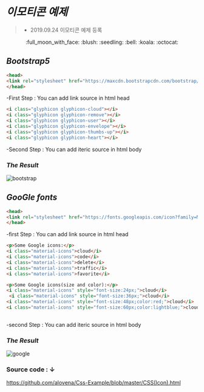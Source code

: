 # *이모티콘 예제*
>+ 2019.09.24 이모티콘 예제 등록
<p align="center">
:full_moon_with_face: :blush: :seedling: :bell: :koala: :octocat:  
</p>  




## *Bootstrap5*
```html
<head>
<link rel="stylesheet" href="https://maxcdn.bootstrapcdn.com/bootstrap/3.3.7/css/bootstrap.min.css">
</head>
```
-First Step : You can add link source in html head  
```html
<i class="glyphicon glyphicon-cloud"></i>
<i class="glyphicon glyphicon-remove"></i>
<i class="glyphicon glyphicon-user"></i>
<i class="glyphicon glyphicon-envelope"></i>
<i class="glyphicon glyphicon-thumbs-up"></i>
<i class="glyphicon glyphicon-heart"></i>
```
-Second Step : You can add iteric source in html body
  
### *The Result*
![bootstrap](https://user-images.githubusercontent.com/32647144/65471612-c0163c00-deaa-11e9-89c4-79d75120d6af.png)  
## *GooGle fonts*
```html
<head>
<link rel="stylesheet" href="https://fonts.googleapis.com/icon?family=Material+Icons">
</head>
```
-first Step : You can add link source in html head
```html
<p>Some Google icons:</p>
<i class="material-icons">cloud</i>
<i class="material-icons">code</i>
<i class="material-icons">delete</i>
<i class="material-icons">traffic</i>
<i class="material-icons">favorite</i>

<p>Some Google icons(size and color):</p>
<i class="material-icons" style="font-size:24px;">cloud</i>
 <i class="material-icons" style="font-size:36px;">cloud</i>
<i class="material-icons" style="font-size:48px;color:red;">cloud</i>
<i class="material-icons" style="font-size:60px;color:lightblue;">cloud</i>
    
```
-second Step : You can add iteric source in html body
  
### *The Result*
![google](https://user-images.githubusercontent.com/32647144/65471613-c0163c00-deaa-11e9-958f-8b4efd1ba97f.png)

### Source code : ↓
<https://github.com/alovena/Css-Example/blob/master/CSS(Icon).html>
